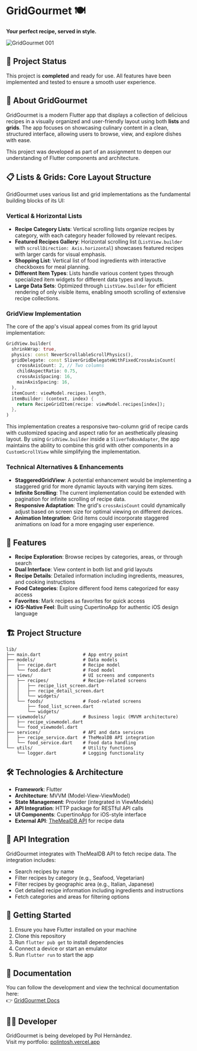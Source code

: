 # GridGourmet 🍽️  
**Your perfect recipe, served in style.**

![GridGourmet 001](https://github.com/user-attachments/assets/8021dffc-a08d-4de4-8dd6-3f0062236b51)

## 🚀 Project Status  
This project is **completed** and ready for use. All features have been implemented and tested to ensure a smooth user experience.

## 📱 About GridGourmet  
GridGourmet is a modern Flutter app that displays a collection of delicious recipes in a visually organized and user-friendly layout using both **lists** and **grids**. The app focuses on showcasing culinary content in a clean, structured interface, allowing users to browse, view, and explore dishes with ease.

This project was developed as part of an assignment to deepen our understanding of Flutter components and architecture.

## 📋 Lists & Grids: Core Layout Structure
GridGourmet uses various list and grid implementations as the fundamental building blocks of its UI:

### Vertical & Horizontal Lists
- **Recipe Category Lists**: Vertical scrolling lists organize recipes by category, with each category header followed by relevant recipes.
- **Featured Recipes Gallery**: Horizontal scrolling list (`ListView.builder` with `scrollDirection: Axis.horizontal`) showcases featured recipes with larger cards for visual emphasis.
- **Shopping List**: Vertical list of food ingredients with interactive checkboxes for meal planning.
- **Different Item Types**: Lists handle various content types through specialized item widgets for different data types and layouts.
- **Large Data Sets**: Optimized through `ListView.builder` for efficient rendering of only visible items, enabling smooth scrolling of extensive recipe collections.

### GridView Implementation
The core of the app's visual appeal comes from its grid layout implementation:

```dart
GridView.builder(
  shrinkWrap: true,
  physics: const NeverScrollableScrollPhysics(),
  gridDelegate: const SliverGridDelegateWithFixedCrossAxisCount(
    crossAxisCount: 2, // Two columns
    childAspectRatio: 0.75,
    crossAxisSpacing: 16,
    mainAxisSpacing: 16,
  ),
  itemCount: viewModel.recipes.length,
  itemBuilder: (context, index) {
    return RecipeGridItem(recipe: viewModel.recipes[index]);
  },
)
```

This implementation creates a responsive two-column grid of recipe cards with customized spacing and aspect ratio for an aesthetically pleasing layout. By using `GridView.builder` inside a `SliverToBoxAdapter`, the app maintains the ability to combine this grid with other components in a `CustomScrollView` while simplifying the implementation.

### Technical Alternatives & Enhancements
- **StaggeredGridView**: A potential enhancement would be implementing a staggered grid for more dynamic layouts with varying item sizes.
- **Infinite Scrolling**: The current implementation could be extended with pagination for infinite scrolling of recipe data.
- **Responsive Adaptation**: The grid's `crossAxisCount` could dynamically adjust based on screen size for optimal viewing on different devices.
- **Animation Integration**: Grid items could incorporate staggered animations on load for a more engaging user experience.

## 🌟 Features

- **Recipe Exploration**: Browse recipes by categories, areas, or through search
- **Dual Interface**: View content in both list and grid layouts
- **Recipe Details**: Detailed information including ingredients, measures, and cooking instructions
- **Food Categories**: Explore different food items categorized for easy access
- **Favorites**: Mark recipes as favorites for quick access
- **iOS-Native Feel**: Built using CupertinoApp for authentic iOS design language

## 🏗️ Project Structure

```
lib/
├── main.dart                # App entry point
├── models/                  # Data models
│   ├── recipe.dart          # Recipe model
│   └── food.dart            # Food model
├── views/                   # UI screens and components
│   ├── recipes/             # Recipe-related screens
│   │   ├── recipe_list_screen.dart
│   │   ├── recipe_detail_screen.dart
│   │   └── widgets/
│   └── foods/               # Food-related screens
│       ├── food_list_screen.dart
│       └── widgets/
├── viewmodels/              # Business logic (MVVM architecture)
│   ├── recipe_viewmodel.dart
│   └── food_viewmodel.dart
├── services/                # API and data services
│   ├── recipe_service.dart  # TheMealDB API integration
│   └── food_service.dart    # Food data handling
└── utils/                   # Utility functions
    └── logger.dart          # Logging functionality
```

## 🛠️ Technologies & Architecture

- **Framework**: Flutter
- **Architecture**: MVVM (Model-View-ViewModel)
- **State Management**: Provider (integrated in ViewModels)
- **API Integration**: HTTP package for RESTful API calls
- **UI Components**: CupertinoApp for iOS-style interface
- **External API**: [TheMealDB API](https://www.themealdb.com/api.php) for recipe data

## 🔌 API Integration

GridGourmet integrates with TheMealDB API to fetch recipe data. The integration includes:

- Search recipes by name
- Filter recipes by category (e.g., Seafood, Vegetarian)
- Filter recipes by geographic area (e.g., Italian, Japanese)
- Get detailed recipe information including ingredients and instructions
- Fetch categories and areas for filtering options

## 🚀 Getting Started

1. Ensure you have Flutter installed on your machine
2. Clone this repository
3. Run `flutter pub get` to install dependencies
4. Connect a device or start an emulator
5. Run `flutter run` to start the app

## 📖 Documentation  
You can follow the development and view the technical documentation here:  
👉 [GridGourmet Docs](https://polintosh.craft.me/sRBNDgr5Q89grG)

## 👨‍💻 Developer
GridGourmet is being developed by Pol Hernàndez.  
Visit my portfolio: [polintosh.vercel.app](https://polintosh.vercel.app)